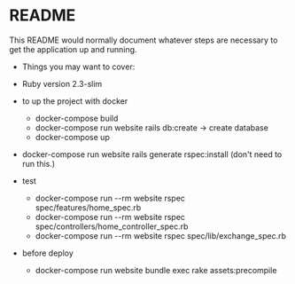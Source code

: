 # README

This README would normally document whatever steps are necessary to get the
application up and running.

* Things you may want to cover:


* Ruby version 2.3-slim
* to up the project with docker
   - docker-compose build
   - docker-compose run website rails db:create -> create database
   - docker-compose up

* docker-compose run website rails generate rspec:install (don't need to run this.)

* test
  - docker-compose run --rm website rspec spec/features/home_spec.rb
  - docker-compose run --rm website rspec spec/controllers/home_controller_spec.rb
  - docker-compose run --rm website rspec spec/lib/exchange_spec.rb

* before deploy
  - docker-compose run website bundle exec rake assets:precompile
